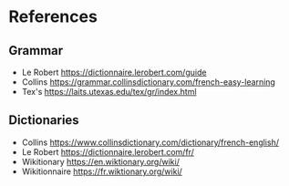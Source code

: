 # References

## Grammar

+ Le Robert <https://dictionnaire.lerobert.com/guide>
+ Collins <https://grammar.collinsdictionary.com/french-easy-learning>
+ Tex's <https://laits.utexas.edu/tex/gr/index.html>

## Dictionaries

+ Collins <https://www.collinsdictionary.com/dictionary/french-english/>
+ Le Robert <https://dictionnaire.lerobert.com/fr/>
+ Wikitionary <https://en.wiktionary.org/wiki/>
+ Wikitionnaire <https://fr.wiktionary.org/wiki/>

